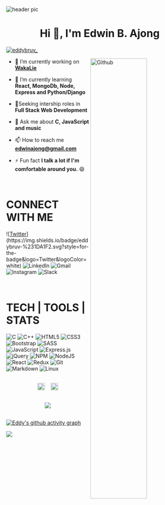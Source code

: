 <img src= "https://raw.githubusercontent.com/halfrost/halfrost/master/icons/header_.png" alt="header pic">
<h1 align="center">Hi 👋, I'm Edwin B. Ajong</h1>
<!-- <h3 align="center">A Computer Engineering Student, And a Software dev.</h3> -->

<p align="left"> <a href="https://twitter.com/eddybruv_" target="blank"><img src="https://img.shields.io/twitter/follow/eddybruv_?logo=twitter&style=for-the-badge" alt="eddybruv_" /></a> </p>

<p><a target="_blank" rel="noopener noreferrer" href="https://raw.githubusercontent.com/onimur/.github/master/.resources/git-header.svg"><img alt="Github" src="https://raw.githubusercontent.com/onimur/.github/master/.resources/git-header.svg" style="max-width: 100%;" width="55%" align="right"></a></p>

- 🔭 I’m currently working on **[WakaLie](https://github.com/eddybruv/WakaLie)**

- 🌱 I’m currently learning **React, MongoDb, Node, Express and Python/Django**

- 👀Seeking intership roles in **Full Stack Web Development** 


- 💬 Ask me about **C, JavaScript and music**

- 📫 How to reach me **edwinajong@gmail.com**

- ⚡ Fun fact **I talk a lot if I'm comfortable around you.** 😄

</br>

# CONNECT WITH ME

![[Twitter](https://twitter.com/eddybruv_)](https://img.shields.io/badge/eddybruv-%231DA1F2.svg?style=for-the-badge&logo=Twitter&logoColor=white)
![LinkedIn](https://img.shields.io/badge/linkedin-%230077B5.svg?style=for-the-badge&logo=linkedin&logoColor=white)
![Gmail](https://img.shields.io/badge/Gmail-D14836?style=for-the-badge&logo=gmail&logoColor=white)
![Instagram](https://img.shields.io/badge/eddybruv-%23E4405F.svg?style=for-the-badge&logo=Instagram&logoColor=white)
![Slack](https://img.shields.io/badge/Slack-4A154B?style=for-the-badge&logo=slack&logoColor=white)

</p>

</br>

# TECH | TOOLS | STATS

![C](https://img.shields.io/badge/c-%2300599C.svg?style=for-the-badge&logo=c&logoColor=white) 
![C++](https://img.shields.io/badge/c++-%2300599C.svg?style=for-the-badge&logo=c%2B%2B&logoColor=white)
![HTML5](https://img.shields.io/badge/html5-%23E34F26.svg?style=for-the-badge&logo=html5&logoColor=white)
![CSS3](https://img.shields.io/badge/css3-%231572B6.svg?style=for-the-badge&logo=css3&logoColor=white)
![Bootstrap](https://img.shields.io/badge/bootstrap-%23563D7C.svg?style=for-the-badge&logo=bootstrap&logoColor=white)
![SASS](https://img.shields.io/badge/SASS-hotpink.svg?style=for-the-badge&logo=SASS&logoColor=white)
![JavaScript](https://img.shields.io/badge/javascript-%23323330.svg?style=for-the-badge&logo=javascript&logoColor=%23F7DF1E)
![Express.js](https://img.shields.io/badge/express.js-%23404d59.svg?style=for-the-badge&logo=express&logoColor=%2361DAFB)
![jQuery](https://img.shields.io/badge/jquery-%230769AD.svg?style=for-the-badge&logo=jquery&logoColor=white)
![NPM](https://img.shields.io/badge/NPM-%23000000.svg?style=for-the-badge&logo=npm&logoColor=white)
![NodeJS](https://img.shields.io/badge/node.js-6DA55F?style=for-the-badge&logo=node.js&logoColor=white)
![React](https://img.shields.io/badge/react-%2320232a.svg?style=for-the-badge&logo=react&logoColor=%2361DAFB)
![Redux](https://img.shields.io/badge/redux-%23593d88.svg?style=for-the-badge&logo=redux&logoColor=white)
![Git](https://img.shields.io/badge/git-%23F05033.svg?style=for-the-badge&logo=git&logoColor=white)
![Markdown](https://img.shields.io/badge/markdown-%23000000.svg?style=for-the-badge&logo=markdown&logoColor=white)
![Linux](https://img.shields.io/badge/Linux-FCC624?style=for-the-badge&logo=linux&logoColor=black)

<!-- <p align="left"> <a href="https://www.cprogramming.com/" target="_blank" rel="noreferrer"> <img src="https://raw.githubusercontent.com/devicons/devicon/master/icons/c/c-original.svg" alt="c" width="40" height="40"/> </a> <a href="https://www.w3schools.com/cpp/" target="_blank" rel="noreferrer"> <img src="https://raw.githubusercontent.com/devicons/devicon/master/icons/cplusplus/cplusplus-original.svg" alt="cplusplus" width="40" height="40"/> </a> <a href="https://developer.mozilla.org/en-US/docs/Web/JavaScript" target="_blank" rel="noreferrer"> <img src="https://raw.githubusercontent.com/devicons/devicon/master/icons/javascript/javascript-original.svg" alt="javascript" width="40" height="40"/> </a>  <a href="https://www.w3schools.com/css/" target="_blank" rel="noreferrer"> <img src="https://raw.githubusercontent.com/devicons/devicon/master/icons/css3/css3-original-wordmark.svg" alt="css3" width="40" height="40"/> </a> <a href="https://www.w3.org/html/" target="_blank" rel="noreferrer"> <img src="https://raw.githubusercontent.com/devicons/devicon/master/icons/html5/html5-original-wordmark.svg" alt="html5" width="40" height="40"/> </a>  <a href="https://git-scm.com/" target="_blank" rel="noreferrer"> <img src="https://www.vectorlogo.zone/logos/git-scm/git-scm-icon.svg" alt="git" width="40" height="40"/> </a> <a href="https://www.linux.org/" target="_blank" rel="noreferrer"> <img src="https://raw.githubusercontent.com/devicons/devicon/master/icons/linux/linux-original.svg" alt="linux" width="40" height="40"/> </a> </p> -->



<div style="display:flex; justify-content:center; padding: 1rem; gap: 1rem;">
    <a href="https://github.com/anuraghazra/github-readme-stats">
      <img height="100%" src="https://github-readme-stats.vercel.app/api/top-langs/?username=eddybruv&theme=gotham&layout=compact&hide_border=true&langs_count=6">
    </a>
    </a>
    <a href="https://github.com/anuraghazra/github-readme-stats" >
        <img height="100%" src="https://github-readme-stats.vercel.app/api/wakatime?username=eddybruv&theme=gotham&hide_border=true&line_height=24" /> 
    </a>
</div>
<div style="display:flex; justify-content:center; padding: 1rem; gap: 1rem;">
    <a href="https://github.com/anuraghazra/github-readme-stats">
            <img src="https://github-readme-stats.vercel.app/api?username=eddybruv&count_private=true&show_icons=true&theme=gotham&hide_border=true">
    <!-- <a href="https://git.io/streak-stats">
        <img  src="https://github-readme-streak-stats.herokuapp.com/?user=eddybruv&theme=gotham&hide_border=true&format=[Y.]n.j&count_private=true"/>
    </a> -->
</div>

[![Eddy's github activity graph](https://activity-graph.herokuapp.com/graph?username=eddybruv&theme=gotham&hide_border=true)](https://github.com/ashutosh00710/github-readme-activity-graph)

![](https://komarev.com/ghpvc/?username=eddybruv&color=29a788)
